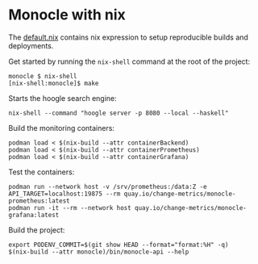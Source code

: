 Monocle with nix
================

The [default.nix](./default.nix) contains nix expression to setup
reproducible builds and deployments.

Get started by running the `nix-shell` command at the root of the project:

```ShellSession
monocle $ nix-shell
[nix-shell:monocle]$ make
```

Starts the hoogle search engine:

```ShellSession
nix-shell --command "hoogle server -p 8080 --local --haskell"
```

Build the monitoring containers:

```ShellSession
podman load < $(nix-build --attr containerBackend)
podman load < $(nix-build --attr containerPrometheus)
podman load < $(nix-build --attr containerGrafana)
```

Test the containers:

```ShellSession
podman run --network host -v /srv/prometheus:/data:Z -e API_TARGET=localhost:19875 --rm quay.io/change-metrics/monocle-prometheus:latest
podman run -it --rm --network host quay.io/change-metrics/monocle-grafana:latest
```

Build the project:

```
export PODENV_COMMIT=$(git show HEAD --format="format:%H" -q)
$(nix-build --attr monocle)/bin/monocle-api --help
```
